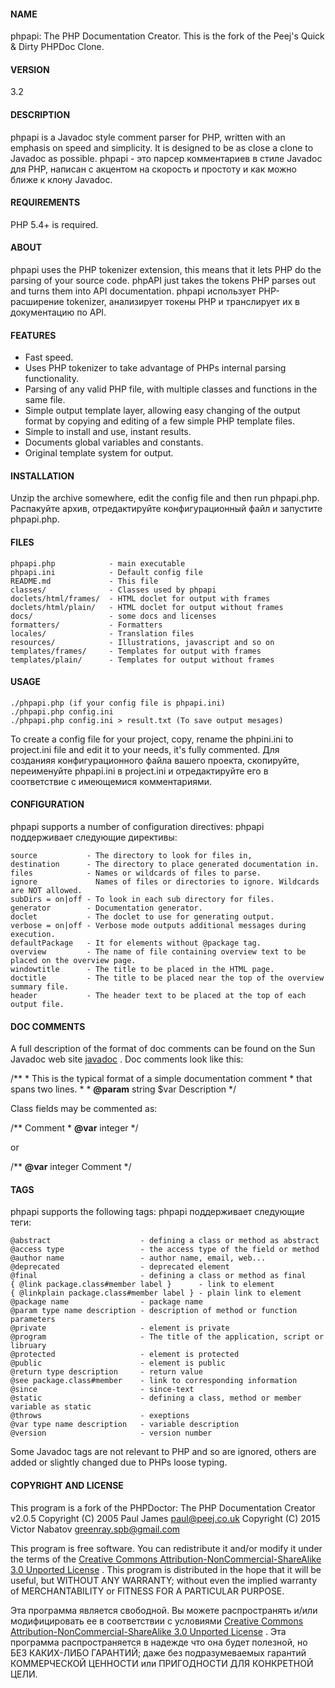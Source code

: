 #### NAME

phpapi: The PHP Documentation Creator.
This is the fork of the Peej's Quick & Dirty PHPDoc Clone.

#### VERSION

3.2

#### DESCRIPTION

phpapi is a Javadoc style comment parser for PHP, written with an emphasis on speed and simplicity.
It is designed to be as close a clone to Javadoc as possible.
phpapi - это парсер комментариев в стиле Javadoc для PHP, написан с акцентом на скорость и простоту и как можно ближе к клону Javadoc.

#### REQUIREMENTS

PHP 5.4+ is required.

#### ABOUT

phpapi uses the PHP tokenizer extension, this means that it lets PHP do the parsing of your source code.
phpAPI just takes the tokens PHP parses out and turns them into API documentation.
phpapi использует PHP-расширение tokenizer, анализирует токены PHP и транслирует их в документацию по API.

#### FEATURES

- Fast speed.
- Uses PHP tokenizer to take advantage of PHPs internal parsing functionality.
- Parsing of any valid PHP file, with multiple classes and functions in the same file.
- Simple output template layer, allowing easy changing of the output format by copying and editing of a few simple PHP template files.
- Simple to install and use, instant results.
- Documents global variables and constants.
- Original template system for output.

#### INSTALLATION

Unzip the archive somewhere, edit the config file and then run phpapi.php.
Распакуйте архив, отредактируйте конфигурационный файл и запустите phpapi.php.

#### FILES

    phpapi.php            - main executable
    phpapi.ini            - Default config file
    README.md             - This file
    classes/              - Classes used by phpapi
    doclets/html/frames/  - HTML doclet for output with frames
    doclets/html/plain/   - HTML doclet for output without frames
    docs/                 - some docs and licenses
    formatters/           - Formatters
    locales/              - Translation files
    resources/            - Illustrations, javascript and so on
    templates/frames/     - Templates for output with frames
    templates/plain/      - Templates for output without frames

#### USAGE

    ./phpapi.php (if your config file is phpapi.ini)
    ./phpapi.php config.ini
    ./phpapi.php config.ini > result.txt (To save output mesages)

To create a config file for your project, copy, rename the phpini.ini to project.ini file and edit it to your needs, it's fully commented.
Для созданияя конфигурационного файла вашего проекта, скопируйте, переименуйте phpapi.ini в project.ini и отредактируйте его в соответствие с имеющемися комментариями.

#### CONFIGURATION

phpapi supports a number of configuration directives:
phpapi поддерживает следующие директивы:

    source           - The directory to look for files in,
    destination      - The directory to place generated documentation in.
    files            - Names or wildcards of files to parse.
    ignore             Names of files or directories to ignore. Wildcards are NOT allowed.
    subDirs = on|off - To look in each sub directory for files.
    generator        - Documentation generator.
    doclet           - The doclet to use for generating output.
    verbose = on|off - Verbose mode outputs additional messages during execution.
    defaultPackage   - It for elements without @package tag.
    overview         - The name of file containing overview text to be placed on the overview page.
    windowtitle      - The title to be placed in the HTML page.
    doctitle         - The title to be placed near the top of the overview summary file.
    header           - The header text to be placed at the top of each output file.

#### DOC COMMENTS

A full description of the format of doc comments can be found on the Sun Javadoc web site [javadoc](http://java.sun.com/j2se/javadoc/) .
Doc comments look like this:

/**
 \* This is the typical format of a simple documentation comment
 \* that spans two lines.
 \*
 \* __@param__ string $var Description
 \*/

Class fields may be commented as:

/** Comment
 \* __@var__ integer
 \*/

or

/** __@var__ integer Comment */

#### TAGS

phpapi supports the following tags:
phpapi поддерживает следующие теги:

    @abstract                    - defining a class or method as abstract
    @access type                 - the access type of the field or method
    @author name                 - author name, email, web...
    @deprecated                  - deprecated element
    @final                       - defining a class or method as final
    { @link package.class#member label }      - link to element
    { @linkplain package.class#member label } - plain link to element
    @package name                - package name
    @param type name description - description of method or function parameters
    @private                     - element is private
    @program                     - The title of the application, script or libruary
    @protected                   - element is protected
    @public                      - element is public
    @return type description     - return value
    @see package.class#member    - link to corresponding information
    @since                       - since-text
    @static                      - defining a class, method or member variable as static
    @throws                      - exeptions
    @var type name description   - variable description
    @version                     - version number

Some Javadoc tags are not relevant to PHP and so are ignored, others are added or slightly changed due to PHPs loose typing.

#### COPYRIGHT AND LICENSE

This program is a fork of the PHPDoctor: The PHP Documentation Creator v2.0.5
Copyright (C) 2005 Paul James <paul@peej.co.uk>
Copyright (C) 2015 Victor Nabatov <greenray.spb@gmail.com>

This program is free software.
You can redistribute it and/or modify it under the terms of the [Creative Commons Attribution-NonCommercial-ShareAlike 3.0 Unported License](http://creativecommons.org/licenses/by-nc-sa/4.0/) .
This program is distributed in the hope that it will be useful, but WITHOUT ANY WARRANTY;
without even the implied warranty of MERCHANTABILITY or FITNESS FOR A PARTICULAR PURPOSE.

Эта программа является свободной.
Вы можете распространять и/или модифицировать ее в соответствии c условиями [Creative Commons Attribution-NonCommercial-ShareAlike 3.0 Unported License](http://creativecommons.org/licenses/by-nc-sa/4.0/) .
Эта программа распространяется в надежде что она будет полезной, но БЕЗ КАКИХ-ЛИБО ГАРАНТИЙ;
даже без подразумеваемых гарантий КОММЕРЧЕСКОЙ ЦЕННОСТИ или ПРИГОДНОСТИ ДЛЯ КОНКРЕТНОЙ ЦЕЛИ.
